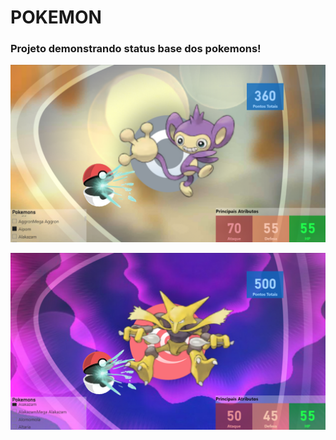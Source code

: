 # POKEMON
### Projeto demonstrando status base dos pokemons!

<a href="https://github.com/LimaAnthonyY/pokemonBI/blob/main/Projeto%20Pokemon/BI/Imagens/poke.png?raw=true"> <img align="center" src="https://github.com/LimaAnthonyY/pokemonBI/blob/main/Projeto%20Pokemon/BI/Imagens/poke.png?raw=true"></a>
<br>
<br>
<a href="https://github.com/LimaAnthonyY/pokemonBI/blob/main/Projeto%20Pokemon/BI/Imagens/Poke2.png?raw=true"> <img align="center" src="https://github.com/LimaAnthonyY/pokemonBI/blob/main/Projeto%20Pokemon/BI/Imagens/Poke2.png?raw=true"></a>
